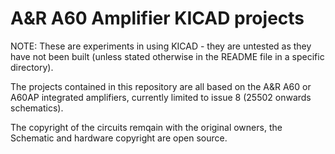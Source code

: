 # A&R A60 Amplifier KICAD projects

NOTE: These are experiments in using KICAD - they are untested as they have not been built
(unless stated otherwise in the README file in a specific directory).

The projects contained in this repository are all based on the A&R A60 or A60AP integrated
amplifiers, currently limited to issue 8 (25502 onwards schematics).

The copyright of the circuits remqain with the original owners, the Schematic and hardware
copyright are open source.
